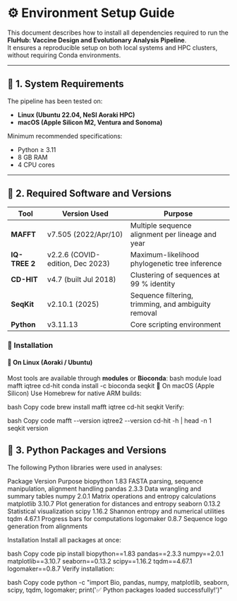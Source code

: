 # ⚙️ Environment Setup Guide

This document describes how to install all dependencies required to run the  
**FluHub: Vaccine Design and Evolutionary Analysis Pipeline**.  
It ensures a reproducible setup on both local systems and HPC clusters, without requiring Conda environments.

---

## 🧩 1. System Requirements

The pipeline has been tested on:

- **Linux (Ubuntu 22.04, NeSI Aoraki HPC)**
- **macOS (Apple Silicon M2, Ventura and Sonoma)**

Minimum recommended specifications:
- Python ≥ 3.11  
- 8 GB RAM  
- 4 CPU cores  

---

## 🧰 2. Required Software and Versions

| Tool | Version Used | Purpose |
|------|---------------|----------|
| **MAFFT** | v7.505 (2022/Apr/10) | Multiple sequence alignment per lineage and year |
| **IQ-TREE 2** | v2.2.6 (COVID-edition, Dec 2023) | Maximum-likelihood phylogenetic tree inference |
| **CD-HIT** | v4.7 (built Jul 2018) | Clustering of sequences at 99 % identity |
| **SeqKit** | v2.10.1 (2025) | Sequence filtering, trimming, and ambiguity removal |
| **Python** | v3.11.13 | Core scripting environment |

### 🧱 Installation

#### 🐧 On Linux (Aoraki / Ubuntu)
Most tools are available through **modules** or **Bioconda**:
bash
module load mafft iqtree cd-hit
conda install -c bioconda seqkit
🍎 On macOS (Apple Silicon)
Use Homebrew for native ARM builds:

bash
Copy code
brew install mafft iqtree cd-hit seqkit
Verify:

bash
Copy code
mafft --version
iqtree2 --version
cd-hit -h | head -n 1
seqkit version
## 🐍 3. Python Packages and Versions
The following Python libraries were used in analyses:

Package	Version	Purpose
biopython	1.83	FASTA parsing, sequence manipulation, alignment handling
pandas	2.3.3	Data wrangling and summary tables
numpy	2.0.1	Matrix operations and entropy calculations
matplotlib	3.10.7	Plot generation for distances and entropy
seaborn	0.13.2	Statistical visualization
scipy	1.16.2	Shannon entropy and numerical utilities
tqdm	4.67.1	Progress bars for computations
logomaker	0.8.7	Sequence logo generation from alignments

Installation
Install all packages at once:

bash
Copy code
pip install biopython==1.83 pandas==2.3.3 numpy==2.0.1 \
matplotlib==3.10.7 seaborn==0.13.2 scipy==1.16.2 tqdm==4.67.1 logomaker==0.8.7
Verify installation:

bash
Copy code
python -c "import Bio, pandas, numpy, matplotlib, seaborn, scipy, tqdm, logomaker; print('✅ Python packages loaded successfully!')"


